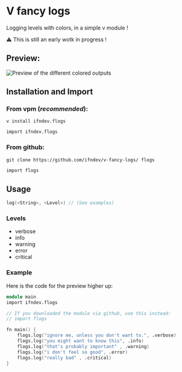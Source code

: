 # V fancy logs
Logging levels with colors, in a simple v module !

:warning: This is still an early wotk in progress !

## Preview:
![Preview of the different colored outputs](https://raw.githubusercontent.com/ifndev/v-fancy-logs/master/readme-assets/demo.png)

## Installation and Import

### From vpm (*recommended*):
`v install ifndev.flogs`
```v
import ifndev.flogs
```

### From github:
`git clone https://github.com/ifndev/v-fancy-logs/ flogs`
```v
import flogs
```

## Usage

```v
log(<String>, <Level>) // (See examples)
````

### Levels

- verbose
- info
- warning
- error
- critical

### Example
Here is the code for the preview higher up:

```v
module main
import ifndev.flogs 

// If you downloaded the module via github, use this instead:
// import flogs

fn main() {
	flogs.log("ignore me, unless you don't want to.", .verbose)
	flogs.log("you might want to know this", .info)
	flogs.log("that's probably important" , .warning)
	flogs.log("i don't feel so good", .error)
	flogs.log("really bad" , .critical)
}
```
